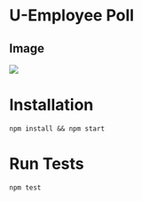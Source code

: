 # U-Employee Poll

## Image
![](https://user-images.githubusercontent.com/106542253/222948094-af4c30ac-0323-487d-ba70-bffd654caa42.png)

# Installation

```shell
npm install && npm start
```

# Run Tests

```shell
npm test
```
